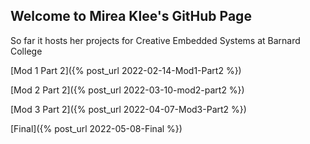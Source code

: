 ## Welcome to Mirea Klee's GitHub Page

So far it hosts her projects for Creative Embedded Systems at Barnard College

[Mod 1 Part 2]({% post_url 2022-02-14-Mod1-Part2 %})

[Mod 2 Part 2]({% post_url 2022-03-10-mod2-part2 %})

[Mod 3 Part 2]({% post_url 2022-04-07-Mod3-Part2 %})

[Final]({% post_url 2022-05-08-Final %})